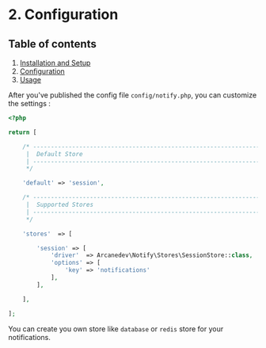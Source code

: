 # 2. Configuration

## Table of contents

  1. [Installation and Setup](1-Installation-and-Setup.md)
  2. [Configuration](2-Configuration.md)
  3. [Usage](3-Usage.md)

After you've published the config file `config/notify.php`, you can customize the settings :

```php
<?php

return [

    /* -----------------------------------------------------------------
     |  Default Store
     | -----------------------------------------------------------------
     */

    'default' => 'session',

    /* -----------------------------------------------------------------
     |  Supported Stores
     | -----------------------------------------------------------------
     */

    'stores'  => [

        'session' => [
            'driver'  => Arcanedev\Notify\Stores\SessionStore::class,
            'options' => [
                'key' => 'notifications'
            ],
        ],

    ],

];
```

You can create you own store like `database` or `redis` store for your notifications.
